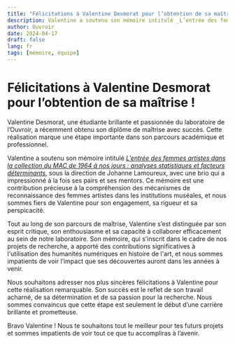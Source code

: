 ```yaml
---
title: "Félicitations à Valentine Desmorat pour l’obtention de sa maîtrise !"
description: Valentine a soutenu son mémoire intitulé _L’entrée des femmes artistes dans la collection du MAC de 1964 à nos jours. Analyses statistiques et facteurs déterminants_
author: Ouvroir
date: 2024-04-17
draft: false
lang: fr
tags: [mémoire, équipe]
---
```


# Félicitations à Valentine Desmorat pour l’obtention de sa maîtrise !

Valentine Desmorat, une étudiante brillante et passionnée du laboratoire de l’Ouvroir, a récemment obtenu son diplôme de maîtrise avec succès. Cette réalisation marque une étape importante dans son parcours académique et professionnel.

Valentine a soutenu son mémoire intitulé [_L’entrée des femmes artistes dans la collection du MAC de 1964 à nos jours : analyses statistiques et facteurs déterminants_](https://papyrus.bib.umontreal.ca/xmlui/handle/1866/33193), sous la direction de Johanne Lamoureux, avec une brio qui a impressionné à la fois ses pairs et ses mentors. Ce mémoire est une contribution précieuse à la compréhension des mécanismes de reconnaissance des femmes artistes dans les institutions muséales, et nous sommes fiers de Valentine pour son engagement, sa rigueur et sa perspicacité.

Tout au long de son parcours de maîtrise, Valentine s’est distinguée par son esprit critique, son enthousiasme et sa capacité à collaborer efficacement au sein de notre laboratoire. Son mémoire, qui s’inscrit dans le cadre de nos projets de recherche, a apporté des contributions significatives à l'utilisation des humanités numériques en histoire de l'art, et nous sommes impatients de voir l’impact que ses découvertes auront dans les années à venir.

Nous souhaitons adresser nos plus sincères félicitations à Valentine pour cette réalisation remarquable. Son succès est le reflet de son travail acharné, de sa détermination et de sa passion pour la recherche. Nous sommes convaincus que cette étape est seulement le début d’une carrière brillante et prometteuse.

Bravo Valentine ! Nous te souhaitons tout le meilleur pour tes futurs projets et sommes impatients de voir tout ce que tu accompliras à l’avenir.
